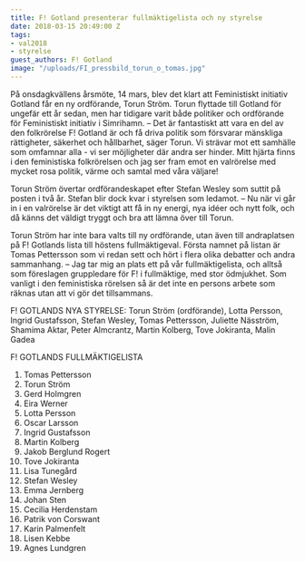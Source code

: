 ```yaml
---
title: F! Gotland presenterar fullmäktigelista och ny styrelse
date: 2018-03-15 20:49:00 Z
tags:
- val2018
- styrelse
guest_authors: F! Gotland
image: "/uploads/FI_pressbild_torun_o_tomas.jpg"
---
```


På onsdagkvällens årsmöte, 14 mars, blev det klart att Feministiskt initiativ Gotland får en ny ordförande, Torun Ström. Torun flyttade till Gotland för ungefär ett år sedan, men har tidigare varit både politiker och ordförande för Feministiskt initiativ i Simrihamn.
– Det är fantastiskt att vara en del av den folkrörelse F! Gotland är och få driva politik som försvarar mänskliga rättigheter, säkerhet och hållbarhet, säger Torun. Vi strävar mot ett samhälle som omfamnar alla - vi ser möjligheter där andra ser hinder. Mitt hjärta finns i den feministiska folkrörelsen och jag ser fram emot en valrörelse med mycket rosa politik, värme och samtal med våra väljare!

Torun Ström övertar ordförandeskapet efter Stefan Wesley som suttit på posten i två år. Stefan blir dock kvar i styrelsen som ledamot.
– Nu när vi går in i en valrörelse är det viktigt att få in ny energi, nya idéer och nytt folk, och då känns det väldigt tryggt och bra att lämna över till Torun.

Torun Ström har inte bara valts till ny ordförande, utan även till andraplatsen på F! Gotlands lista till höstens fullmäktigeval. Första namnet på listan är Tomas Pettersson som vi redan sett och hört i flera olika debatter och andra sammanhang.
– Jag tar mig an plats ett på vår fullmäktigelista, och alltså som föreslagen gruppledare för F! i fullmäktige, med stor ödmjukhet. Som vanligt i den feministiska rörelsen så är det inte en persons arbete som räknas utan att vi gör det tillsammans.

F! GOTLANDS NYA STYRELSE:
Torun Ström (ordförande), Lotta Persson, Ingrid Gustafsson, Stefan Wesley, Tomas Pettersson, Juliette Näsström, Shamima Aktar, Peter Almcrantz, Martin Kolberg, Tove Jokiranta, Malin Gadea

F! GOTLANDS FULLMÄKTIGELISTA
1. Tomas Pettersson 
2. Torun Ström 
3. Gerd Holmgren 
4. Eira Werner 
5. Lotta Persson 
6. Oscar Larsson 
7. Ingrid Gustafsson 
8. Martin Kolberg 
9. Jakob Berglund Rogert 
10. Tove Jokiranta 
11. Lisa Tunegård 
12. Stefan Wesley 
13. Emma Jernberg 
14. Johan Sten 
15. Cecilia Herdenstam 
16. Patrik von Corswant 
17. Karin Palmenfelt 
18. Lisen Kebbe 
19. Agnes Lundgren
